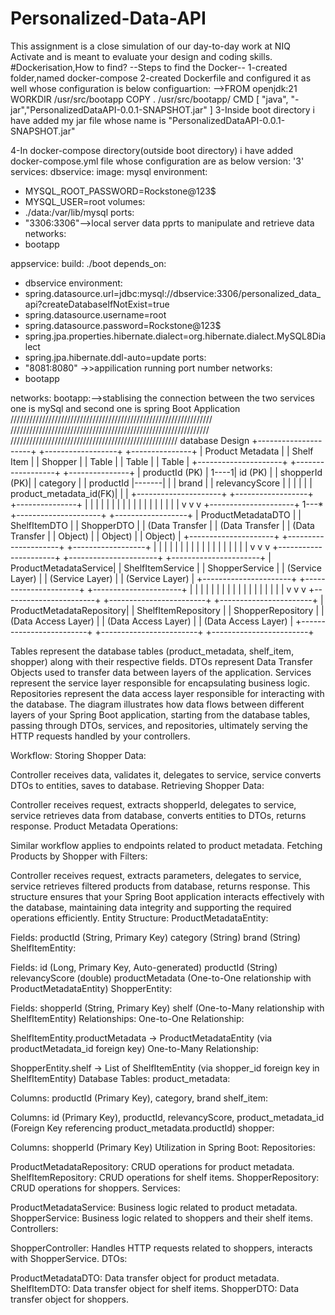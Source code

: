 # Personalized-Data-API
This assignment is a close simulation of our day-to-day work at NIQ Activate and is  meant to evaluate your design and coding skills.
#Dockerisation,How to find?
--Steps to find the Docker--
1-created folder,named docker-compose
2-created Dockerfile and configured it as well whose configuration is below
   configuartion:
            -->FROM openjdk:21
               WORKDIR /usr/src/bootapp
               COPY  . /usr/src/bootapp/
               CMD [ "java", "-jar","PersonalizedDataAPI-0.0.1-SNAPSHOT.jar" ] 
3-Inside boot directory i have added my jar file whose name is "PersonalizedDataAPI-0.0.1-SNAPSHOT.jar"

4-In docker-compose directory(outside boot directory) i have added docker-compose.yml file  whose configuration are as below
 version: '3'
 services:
 dbservice:
 image: mysql
 environment:
 - MYSQL_ROOT_PASSWORD=Rockstone@123$
 - MYSQL_USER=root
 volumes:
 - ./data:/var/lib/mysql
 ports:
 - "3306:3306"-->local server data pprts to manipulate and retrieve data 
 networks:
 - bootapp

appservice:
build: ./boot
depends_on:
- dbservice
environment:
- spring.datasource.url=jdbc:mysql://dbservice:3306/personalized_data_api?createDatabaseIfNotExist=true
- spring.datasource.username=root
- spring.datasource.password=Rockstone@123$
- spring.jpa.properties.hibernate.dialect=org.hibernate.dialect.MySQL8Dialect
- spring.jpa.hibernate.ddl-auto=update
ports:
- "8081:8080" ->>appilication running port number
networks:
- bootapp

networks:
bootapp:-->stablising the connection between the two services one is mySql and second one is spring Boot Application
////////////////////////////////////////////////////////////////
///////////////////////////////////////////////////////////////
/////////////////////////////////////////////////////
database Design
+---------------------+       +------------------+       +---------------+
|   Product Metadata  |       |    Shelf Item    |       |    Shopper    |
|       Table         |       |      Table       |       |     Table     |
+---------------------+       +------------------+       +---------------+
| productId (PK)      | 1----1| id (PK)          |       | shopperId (PK)|
| category            |       | productId        |-------|               |
| brand               |       | relevancyScore   |       |               |
|                     |       | product_metadata_id(FK)| |               |
+---------------------+       +------------------+       +---------------+
|                        |                           |
|                        |                           |
|                        |                           |
|                        |                           |
|                        |                           |
|                        |                           |
v                        v                           v
+---------------------+ 1---*   +---------------------+      +------------------+
| ProductMetadataDTO |         |    ShelfItemDTO     |      |   ShopperDTO     |
|     (Data Transfer  |         |   (Data Transfer    |      |  (Data Transfer  |
|        Object)      |         |        Object)       |      |      Object)     |
+---------------------+         +---------------------+      +------------------+
|                          |                             |
|                          |                             |
|                          |                             |
|                          |                             |
|                          |                             |
|                          |                             |
v                          v                             v
+----------------------+     +----------------------+     +----------------------+
| ProductMetadataService|     |    ShelfItemService   |     |    ShopperService    |
|      (Service Layer)  |     |   (Service Layer)     |     |   (Service Layer)    |
+----------------------+     +----------------------+     +----------------------+
|                          |                             |
|                          |                             |
|                          |                             |
|                          |                             |
|                          |                             |
|                          |                             |
v                          v                             v
+-----------------------+     +------------------------+    +-----------------------+
| ProductMetadataRepository|  |  ShelfItemRepository    |  |   ShopperRepository    |
|     (Data Access Layer)  |  |   (Data Access Layer)   |  |   (Data Access Layer)  |
+-------------------------+  +------------------------+  +------------------------+

Tables represent the database tables (product_metadata, shelf_item, shopper) along with their respective fields.
DTOs represent Data Transfer Objects used to transfer data between layers of the application.
Services represent the service layer responsible for encapsulating business logic.
Repositories represent the data access layer responsible for interacting with the database.
The diagram illustrates how data flows between different layers of your Spring Boot application, starting from the database tables, passing through DTOs, services, and repositories, ultimately serving the HTTP requests handled by your controllers.


Workflow:
Storing Shopper Data:

Controller receives data, validates it, delegates to service, service converts DTOs to entities, saves to database.
Retrieving Shopper Data:

Controller receives request, extracts shopperId, delegates to service, service retrieves data from database, converts entities to DTOs, returns response.
Product Metadata Operations:

Similar workflow applies to endpoints related to product metadata.
Fetching Products by Shopper with Filters:

Controller receives request, extracts parameters, delegates to service, service retrieves filtered products from database, returns response.
This structure ensures that your Spring Boot application interacts effectively with the database, maintaining data integrity and supporting the required operations efficiently.
Entity Structure:
ProductMetadataEntity:

Fields:
productId (String, Primary Key)
category (String)
brand (String)
ShelfItemEntity:

Fields:
id (Long, Primary Key, Auto-generated)
productId (String)
relevancyScore (double)
productMetadata (One-to-One relationship with ProductMetadataEntity)
ShopperEntity:

Fields:
shopperId (String, Primary Key)
shelf (One-to-Many relationship with ShelfItemEntity)
Relationships:
One-to-One Relationship:

ShelfItemEntity.productMetadata -> ProductMetadataEntity (via productMetadata_id foreign key)
One-to-Many Relationship:

ShopperEntity.shelf -> List of ShelfItemEntity (via shopper_id foreign key in ShelfItemEntity)
Database Tables:
product_metadata:

Columns: productId (Primary Key), category, brand
shelf_item:

Columns: id (Primary Key), productId, relevancyScore, product_metadata_id (Foreign Key referencing product_metadata.productId)
shopper:

Columns: shopperId (Primary Key)
Utilization in Spring Boot:
Repositories:



ProductMetadataRepository: CRUD operations for product metadata.
ShelfItemRepository: CRUD operations for shelf items.
ShopperRepository: CRUD operations for shoppers.
Services:

ProductMetadataService: Business logic related to product metadata.
ShopperService: Business logic related to shoppers and their shelf items.
Controllers:

ShopperController: Handles HTTP requests related to shoppers, interacts with ShopperService.
DTOs:

ProductMetadataDTO: Data transfer object for product metadata.
ShelfItemDTO: Data transfer object for shelf items.
ShopperDTO: Data transfer object for shoppers.